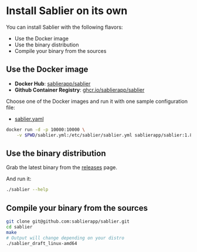 
# Install Sablier on its own

You can install Sablier with the following flavors:

- Use the Docker image
- Use the binary distribution
- Compile your binary from the sources

## Use the Docker image

- **Docker Hub**: [sablierapp/sablier](https://hub.docker.com/r/sablierapp/sablier)
- **Github Container Registry**: [ghcr.io/sablierapp/sablier](https://github.com/sablierapp/sablier/pkgs/container/sablier)
  
Choose one of the Docker images and run it with one sample configuration file:

- [sablier.yaml](https://raw.githubusercontent.com/sablierapp/sablier/main/sablier.sample.yaml)

```bash
docker run -d -p 10000:10000 \
    -v $PWD/sablier.yml:/etc/sablier/sablier.yml sablierapp/sablier:1.8.0-beta.22
```

## Use the binary distribution

Grab the latest binary from the [releases](https://github.com/sablierapp/sablier/releases) page.

And run it:

```bash
./sablier --help
```

## Compile your binary from the sources

```bash
git clone git@github.com:sablierapp/sablier.git
cd sablier
make
# Output will change depending on your distro
./sablier_draft_linux-amd64
```